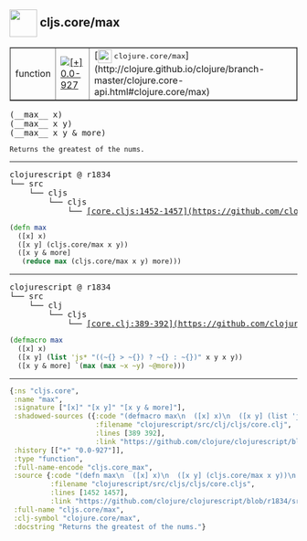 ## <img width="48px" valign="middle" src="http://i.imgur.com/Hi20huC.png"> cljs.core/max

 <table border="1">
<tr>
<td>function</td>
<td><a href="https://github.com/cljsinfo/api-refs/tree/0.0-927"><img valign="middle" alt="[+] 0.0-927" src="https://img.shields.io/badge/+-0.0--927-lightgrey.svg"></a> </td>
<td>
[<img height="24px" valign="middle" src="http://i.imgur.com/1GjPKvB.png"> <samp>clojure.core/max</samp>](http://clojure.github.io/clojure/branch-master/clojure.core-api.html#clojure.core/max)
</td>
</tr>
</table>

 <samp>
(__max__ x)<br>
(__max__ x y)<br>
(__max__ x y & more)<br>
</samp>

```
Returns the greatest of the nums.
```

---

 <pre>
clojurescript @ r1834
└── src
    └── cljs
        └── cljs
            └── <ins>[core.cljs:1452-1457](https://github.com/clojure/clojurescript/blob/r1834/src/cljs/cljs/core.cljs#L1452-L1457)</ins>
</pre>

```clj
(defn max
  ([x] x)
  ([x y] (cljs.core/max x y))
  ([x y & more]
   (reduce max (cljs.core/max x y) more)))
```


---

 <pre>
clojurescript @ r1834
└── src
    └── clj
        └── cljs
            └── <ins>[core.clj:389-392](https://github.com/clojure/clojurescript/blob/r1834/src/clj/cljs/core.clj#L389-L392)</ins>
</pre>

```clj
(defmacro max
  ([x] x)
  ([x y] (list 'js* "((~{} > ~{}) ? ~{} : ~{})" x y x y))
  ([x y & more] `(max (max ~x ~y) ~@more)))
```

---

```clj
{:ns "cljs.core",
 :name "max",
 :signature ["[x]" "[x y]" "[x y & more]"],
 :shadowed-sources ({:code "(defmacro max\n  ([x] x)\n  ([x y] (list 'js* \"((~{} > ~{}) ? ~{} : ~{})\" x y x y))\n  ([x y & more] `(max (max ~x ~y) ~@more)))",
                     :filename "clojurescript/src/clj/cljs/core.clj",
                     :lines [389 392],
                     :link "https://github.com/clojure/clojurescript/blob/r1834/src/clj/cljs/core.clj#L389-L392"}),
 :history [["+" "0.0-927"]],
 :type "function",
 :full-name-encode "cljs.core_max",
 :source {:code "(defn max\n  ([x] x)\n  ([x y] (cljs.core/max x y))\n  ([x y & more]\n   (reduce max (cljs.core/max x y) more)))",
          :filename "clojurescript/src/cljs/cljs/core.cljs",
          :lines [1452 1457],
          :link "https://github.com/clojure/clojurescript/blob/r1834/src/cljs/cljs/core.cljs#L1452-L1457"},
 :full-name "cljs.core/max",
 :clj-symbol "clojure.core/max",
 :docstring "Returns the greatest of the nums."}

```
